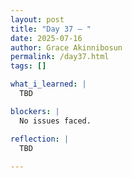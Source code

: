 ```yaml
---
layout: post
title: "Day 37 – "
date: 2025-07-16
author: Grace Akinnibosun
permalink: /day37.html
tags: []

what_i_learned: |
  TBD

blockers: |
  No issues faced.

reflection: |
  TBD
 
---
```

